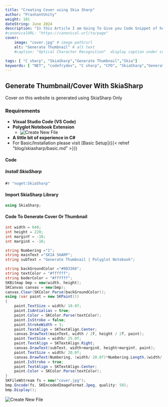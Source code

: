 ```yaml
---
title: "Creating Cover using Skia Sharp"
author: "PrashantUnity"
weight: 101
dateString: June 2024  
description: "In this Article I am Going To Give you Code Snippet of how i Generate Cover Image for this Website Using SkiaSharp Library"
#canonicalURL: "https://canonical.url/to/page"
cover:
    image: "cover.jpg" # image path/url
    alt: "Generate Thumbnail" # alt text
    #caption: "Optical Character Recognition"  display caption under cover 

tags: [ "C sharp", "SkiaSharp","Generate Thumbnail","Skia"]
keywords: [ "NET", "codefrydev", "C sharp", "CFD", "SkiaSharp","Generate Thumbnail","Skia"]
---
```



## Generate Thumbnail/Cover With SkiaSharp

Cover on this website is generated using SkiaSharp Only

### Requirements

- **Visual Studio Code (VS Code)**
- **Polyglot Notebook Extension**
  - ![Create New File](./poly.png)
- **A little bit of experience in C#**
- For Basic/Installation please visit [Basic Setup]({{< relref "blog/skiasharp/basic.md" >}})

#### Code

##### Install SkiaSharp

```csharp  {linenos=true}
#r "nuget:SkiaSharp"
```

#### Import SkiaSharp Library

```csharp  {linenos=true}
using SkiaSharp;
```

#### Code To Generate Cover Or Thumbnail

```csharp  {linenos=true}
int width = 640;
int height = 220;  
int marginY = -10;
int marginX = -10;

string Numbering ="1";
string mainText ="SKIA SHARP";
string subText = "Generate Thumbnail | Polyglot Notebook";

string backGroundColor ="#003366";
string textColor = "#ffffff";
string boderColor = "#ffffff";
SKBitmap bmp = new(width, height);
SKCanvas canvas = new(bmp); 
canvas.Clear(SKColor.Parse(backGroundColor)); 
using (var paint = new SKPaint()) 
{
    paint.TextSize = width/ 10.0f;
    paint.IsAntialias = true;
    paint.Color = SKColor.Parse(textColor);
    paint.IsStroke = false;
    paint.StrokeWidth = 3; 
    paint.TextAlign = SKTextAlign.Center; 
    canvas.DrawText(mainText, width / 2f, height / 2f, paint);
    paint.TextSize = width/ 25.0f;
    paint.TextAlign = SKTextAlign.Right;
    canvas.DrawText(subText, width+marginX, height+marginY, paint);
    paint.TextSize = width/ 20.0f;
    canvas.DrawText(Numbering, (width/ 20.0f)*Numbering.Length,(width/ 20.0f)*1.25f, paint);
    paint.IsStroke = true;
    paint.TextAlign = SKTextAlign.Center;
    paint.Color = SKColor.Parse(textColor); 
}
SKFileWStream fs = new("cover.jpg");
bmp.Encode(fs, SKEncodedImageFormat.Jpeg, quality: 50);
bmp.Display(); 
``` 

![Create New File](./cover.jpg)